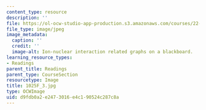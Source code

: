 ```yaml
---
content_type: resource
description: ''
file: https://ol-ocw-studio-app-production.s3.amazonaws.com/courses/22-01-introduction-to-nuclear-engineering-and-ionizing-radiation-fall-2016/d9fdb0a2e2473016e4c190524c287c8a_1025F_3.jpg
file_type: image/jpeg
image_metadata:
  caption: ''
  credit: ''
  image-alt: Ion-nuclear interaction related graphs on a blackboard.
learning_resource_types:
- Readings
parent_title: Readings
parent_type: CourseSection
resourcetype: Image
title: 1025F_3.jpg
type: OCWImage
uid: d9fdb0a2-e247-3016-e4c1-90524c287c8a
---
```

